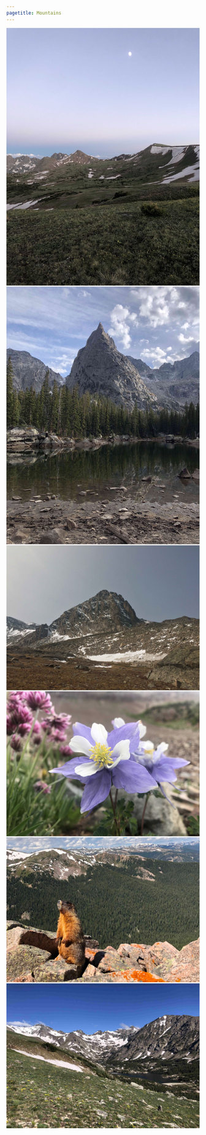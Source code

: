 ```yaml
---
pagetitle: Mountains
---
```

<div class="photo_gallery">
<a href="/images/mountains/eaglesnest_night.jpg"><img class="photo1" src="/images/mountains/eaglesnest_night1.jpg" alt="Sunset falls on Meridian Peak in the Eagles Nest Wilderness."/></a>
<a href="/images/mountains/lone_eagle.jpg"><img class="photo2" src="/images/mountains/lone_eagle1.jpg" alt="Lone Eagle Peak in the Indian Peaks Wilderness."/></a>
<br/>
<a href="/images/mountains/indian_peaks.jpg"><img class="photo1" src="/images/mountains/indian_peaks1.jpg" alt="A ridge above Blue Lake in the Indian Peak Wilderness."/></a>
<a href="/images/mountains/columbine.jpg"><img class="photo2" src="/images/mountains/columbine1.jpg" alt="A Rocky Mountain Columbine in the San Juan National Forest."/></a>
<br/>
<a href="/images/mountains/marmot.jpg"><img class="photo1" src="/images/mountains/marmot1.jpg" alt="A Yellow-Bellied Marmot in the James Peak Wilderness."/></a>
<a href="/images/mountains/rainbow.jpg"><img class="photo2" src="/images/mountains/rainbow1.jpg" alt="Rainbow lake from Arapaho Pass in the Indian Peaks Wilderness."/></a>

</div>